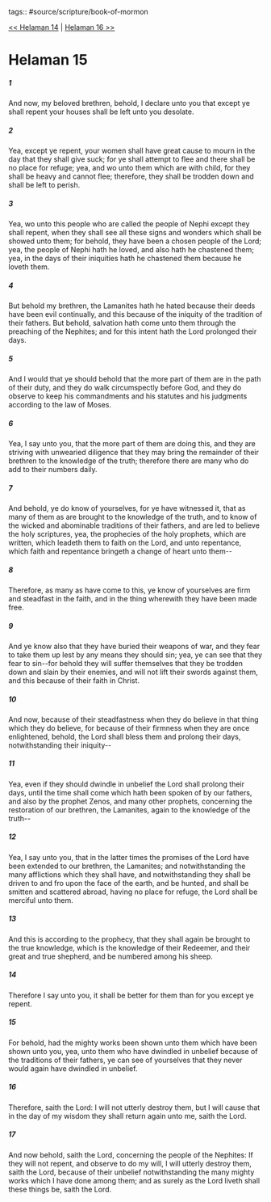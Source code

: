 tags:: #source/scripture/book-of-mormon

[<< Helaman 14](/book-of-mormon/10_Helaman/Helaman_14.md) | [Helaman 16 >>](/book-of-mormon/10_Helaman/Helaman_16.md)

# Helaman 15

##### 1

And now, my beloved brethren, behold, I declare unto you that except ye shall repent your houses shall be left unto you desolate.

##### 2

Yea, except ye repent, your women shall have great cause to mourn in the day that they shall give suck; for ye shall attempt to flee and there shall be no place for refuge; yea, and wo unto them which are with child, for they shall be heavy and cannot flee; therefore, they shall be trodden down and shall be left to perish.

##### 3

Yea, wo unto this people who are called the people of Nephi except they shall repent, when they shall see all these signs and wonders which shall be showed unto them; for behold, they have been a chosen people of the Lord; yea, the people of Nephi hath he loved, and also hath he chastened them; yea, in the days of their iniquities hath he chastened them because he loveth them.

##### 4

But behold my brethren, the Lamanites hath he hated because their deeds have been evil continually, and this because of the iniquity of the tradition of their fathers. But behold, salvation hath come unto them through the preaching of the Nephites; and for this intent hath the Lord prolonged their days.

##### 5

And I would that ye should behold that the more part of them are in the path of their duty, and they do walk circumspectly before God, and they do observe to keep his commandments and his statutes and his judgments according to the law of Moses.

##### 6

Yea, I say unto you, that the more part of them are doing this, and they are striving with unwearied diligence that they may bring the remainder of their brethren to the knowledge of the truth; therefore there are many who do add to their numbers daily.

##### 7

And behold, ye do know of yourselves, for ye have witnessed it, that as many of them as are brought to the knowledge of the truth, and to know of the wicked and abominable traditions of their fathers, and are led to believe the holy scriptures, yea, the prophecies of the holy prophets, which are written, which leadeth them to faith on the Lord, and unto repentance, which faith and repentance bringeth a change of heart unto them--

##### 8

Therefore, as many as have come to this, ye know of yourselves are firm and steadfast in the faith, and in the thing wherewith they have been made free.

##### 9

And ye know also that they have buried their weapons of war, and they fear to take them up lest by any means they should sin; yea, ye can see that they fear to sin--for behold they will suffer themselves that they be trodden down and slain by their enemies, and will not lift their swords against them, and this because of their faith in Christ.

##### 10

And now, because of their steadfastness when they do believe in that thing which they do believe, for because of their firmness when they are once enlightened, behold, the Lord shall bless them and prolong their days, notwithstanding their iniquity--

##### 11

Yea, even if they should dwindle in unbelief the Lord shall prolong their days, until the time shall come which hath been spoken of by our fathers, and also by the prophet Zenos, and many other prophets, concerning the restoration of our brethren, the Lamanites, again to the knowledge of the truth--

##### 12

Yea, I say unto you, that in the latter times the promises of the Lord have been extended to our brethren, the Lamanites; and notwithstanding the many afflictions which they shall have, and notwithstanding they shall be driven to and fro upon the face of the earth, and be hunted, and shall be smitten and scattered abroad, having no place for refuge, the Lord shall be merciful unto them.

##### 13

And this is according to the prophecy, that they shall again be brought to the true knowledge, which is the knowledge of their Redeemer, and their great and true shepherd, and be numbered among his sheep.

##### 14

Therefore I say unto you, it shall be better for them than for you except ye repent.

##### 15

For behold, had the mighty works been shown unto them which have been shown unto you, yea, unto them who have dwindled in unbelief because of the traditions of their fathers, ye can see of yourselves that they never would again have dwindled in unbelief.

##### 16

Therefore, saith the Lord: I will not utterly destroy them, but I will cause that in the day of my wisdom they shall return again unto me, saith the Lord.

##### 17

And now behold, saith the Lord, concerning the people of the Nephites: If they will not repent, and observe to do my will, I will utterly destroy them, saith the Lord, because of their unbelief notwithstanding the many mighty works which I have done among them; and as surely as the Lord liveth shall these things be, saith the Lord.
